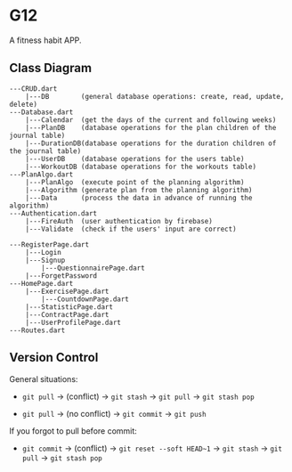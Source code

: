 # G12

A fitness habit APP.

## Class Diagram

```
---CRUD.dart 
    |---DB        (general database operations: create, read, update, delete)
---Database.dart
    |---Calendar  (get the days of the current and following weeks)
    |---PlanDB    (database operations for the plan children of the journal table)
    |---DurationDB(database operations for the duration children of the journal table)
    |---UserDB    (database operations for the users table)
    |---WorkoutDB (database operations for the workouts table)
---PlanAlgo.dart
    |---PlanAlgo  (execute point of the planning algorithm)
    |---Algorithm (generate plan from the planning algorithm)    
    |---Data      (process the data in advance of running the algorithm)
---Authentication.dart
    |---FireAuth  (user authentication by firebase)
    |---Validate  (check if the users' input are correct)
```

```
---RegisterPage.dart
    |---Login
    |---Signup
        |---QuestionnairePage.dart
    |---ForgetPassword
---HomePage.dart
    |---ExercisePage.dart
        |---CountdownPage.dart
    |---StatisticPage.dart
    |---ContractPage.dart
    |---UserProfilePage.dart
---Routes.dart
```

## Version Control

General situations:

- `git pull` → (conflict) → `git stash` → `git pull` → `git stash pop`

- `git pull` → (no conflict) → `git commit` → `git push`

If you forgot to pull before commit: 

- `git commit` → (conflict) → `git reset --soft HEAD~1` → `git stash` → `git pull` → `git stash pop`
